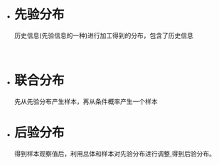 - # 先验分布

  历史信息(先验信息的一种)进行加工得到的分布，包含了历史信息

​		



- # 联合分布

  先从先验分布产生样本，再从条件概率产生一个样本

  

- # 后验分布

  得到样本观察值后，利用总体和样本对先验分布进行调整,得到后验分布。

